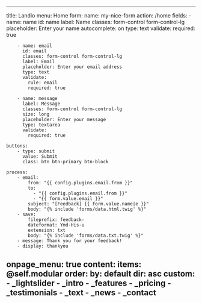 
---
title: Landio
menu: Home
form:
    name: my-nice-form
    action: /home
    fields:
        - name: name
          id: name
          label: Name
          classes: form-control form-control-lg
          placeholder: Enter your name
          autocomplete: on
          type: text
          validate:
            required: true

        - name: email
          id: email
          classes: form-control form-control-lg
          label: Email
          placeholder: Enter your email address
          type: text
          validate:
            rule: email
            required: true

        - name: message
          label: Message
          classes: form-control form-control-lg
          size: long
          placeholder: Enter your message
          type: textarea
          validate:
            required: true

    buttons:
        - type: submit
          value: Submit
          class: btn btn-primary btn-block

    process:
        - email:
            from: "{{ config.plugins.email.from }}"
            to:
              - "{{ config.plugins.email.from }}"
              - "{{ form.value.email }}"
            subject: "[Feedback] {{ form.value.name|e }}"
            body: "{% include 'forms/data.html.twig' %}"
        - save:
            fileprefix: feedback-
            dateformat: Ymd-His-u
            extension: txt
            body: "{% include 'forms/data.txt.twig' %}"
        - message: Thank you for your feedback!
        - display: thankyou


onpage_menu: true
content:
    items: @self.modular
    order:
        by: default
        dir: asc
        custom:
            - _lightslider
            - _intro
            - _features
            - _pricing
            - _testimonials
            - _text
            - _news
            - _contact
---

```